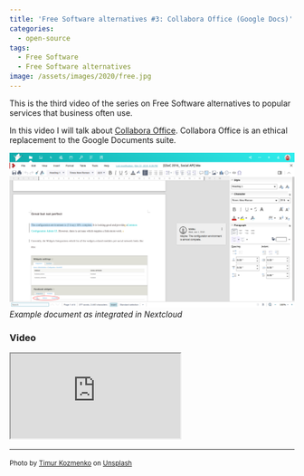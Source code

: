 ```yaml
---
title: 'Free Software alternatives #3: Collabora Office (Google Docs)'
categories:
  - open-source
tags:
  - Free Software
  - Free Software alternatives
image: /assets/images/2020/free.jpg
---
```

This is the third video of the series on Free Software alternatives to popular services that business often use.

<!-- more -->

In this video I will talk about [Collabora Office](https://www.collaboraoffice.com/code/). Collabora Office is an
ethical replacement to the Google Documents suite.

![Collabora document](/assets/images/collabora-doc.png)
_Example document as integrated in Nextcloud_

### Video

<div class="video-wrapper"><iframe allowfullscreen src='https://www.invidio.us/embed/JgwnhG2Nx74' ></iframe></div>

---
<small>Photo by [Timur Kozmenko](https://unsplash.com/@timrael?utm_source=unsplash&utm_medium=referral&utm_content=creditCopyText) on [Unsplash](https://unsplash.com/s/photos/lighthouse?utm_source=unsplash&utm_medium=referral&utm_content=creditCopyText)</small>

